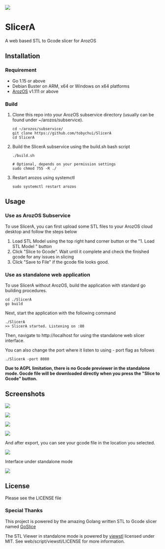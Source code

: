 ![](img/banner.png)

# SlicerA

A web based STL to Gcode slicer for ArozOS

## Installation

### Requirement

- Go 1.15 or above
- Debian Buster on ARM, x64 or Windows on x64 platforms
- [ArozOS](https://github.com/tobychui/arozos) v1.111 or above

### Build

1. Clone this repo into your ArozOS subservice directory (usually can be found under ~/arozos/subservice). 

   ```
   cd ~/arozos/subservice/
   git clone https://github.com/tobychui/SlicerA
   cd SlicerA
   ```

2. Build the SlicerA subservice using the build.sh bash script

   ```
   ./build.sh
   
   # Optional, depends on your permission settings
   sudo chmod 755 -R ./
   ```

3. Restart arozos  using systemctl 

   ```
   sudo systemctl restart arozos
   ```



## Usage

### Use as ArozOS Subservice

To use SlicerA, you can first upload some STL files to your ArozOS cloud desktop and follow the steps below

1. Load STL Model using the top right hand corner button or the "1. Load STL Model " button
2. Click "Slice to Gcode". Wait until it complete and check the finished gcode for any issues in slicing
3. Click "Save to File" if the gcode file looks good.

### Use as standalone web application

To use SlicerA without ArozOS, build the application with standard go building procedures. 

```
cd ./SlicerA
go build
```

Next, start the application with the following command

```
./SlicerA
>> SlicerA started. Listening on :80
```

Then, navigate to http://localhost for using the standalone web slicer interface. 

You can also change the port where it listen to using  - port flag as follows

```
./SlicerA -port 8080
```

**Due to AGPL limitation, there is no Gcode previewer in the standalone mode.  Gocde file will be downloaded directly when you press the "Slice to Gcode" button.**



## Screenshots

![](img/1.png)



![](img/2.png)



![](img/3.png)



![](img/4.png)



And after export, you can see your gcode file in the location you selected.

![](img/6.png)



Interface under standalone mode

![](img/standalone.png)

## License

Please see the LICENSE file



### Special Thanks

This project is powered by the amazing Golang written STL to Gcode slicer named [GoSlice](https://github.com/aligator/GoSlice)

The STL Viewer in standalone mode is powered by [viewstl](https://github.com/omrips/viewstl) licensed under MIT. See web/script/viewstl/LICENSE for more information.

